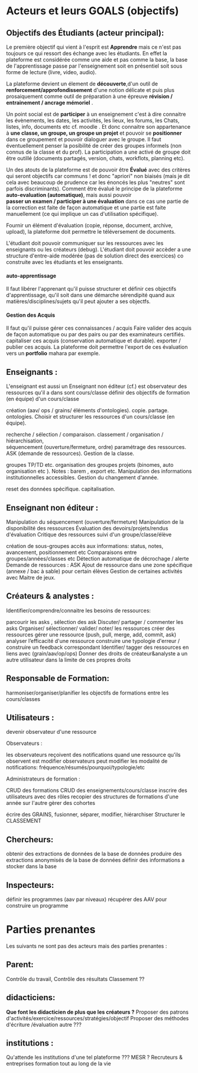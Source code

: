 
# Acteurs et leurs GOALS (objectifs)

## Objectifs des Étudiants (acteur principal):

Le première objectif qui vient à l'esprit est **Apprendre** mais ce n'est pas toujours ce qui ressort des échange avec les étudiants. En effet la plateforme est considérée comme une aide et pas comme la base, la base de l'apprentissage passe par l'enseignement soit en présentiel soit sous forme de lecture (livre, video, audio). 

La plateforme devient un élement de **découverte**,d'un outil de **renforcement/approfondissement** d'une notion délicate et puis plus prosaiquement comme outil de préparation à une épreuve **révision / entrainement / ancrage mémoriel** . 

Un point social est de **participer** à un enseignement c'est à dire connaitre les évènements, les dates, les activités, les lieux, les forums, les Chats, listes, info, documents etc cf. moodle . 
Et donc connaitre son appartenance à **une classe, un groupe, un groupe un projet** et pouvoir se **positionner** dans ce groupement  et pouvoir dialoguer avec le groupe. Il faut éventuellement penser la posibilité de créer des groupes informels (non connus de la classe et du prof). 
La participation a une activé de groupe doit être outillé (documents partagés, version, chats, workflots, planning etc).

Un des atouts de la plateforme est de pouvoir être **Évalué** avec des critères qui seront objectifs car communs ! et donc "apriori" non biaisés (mais je dit cela avec beaucoup de prudence car les énoncés les plus "neutres" sont parfois discriminants). 
Comment être évalué le principe de la plateforme **auto-evaluation (automatique)**, mais aussi pouvoir  
**passer un examen / participer à une évaluation** dans ce cas une partie de la correction est faite de façon automatique et une partie est faite manuellement (ce qui implique un cas d'utilisation spécifique). 

Fournir un élément d'évaluation  (copie, réponse, document, archive, upload), la plateforme doit permettre le téléversement de documents. 

L'étudiant doit pouvoir communiquer sur les ressources avec les enseignants ou les créateurs (debug).
L'étudiant doit pouvoir accèder a une structure d'entre-aide modérée (pas de solution direct des exercices) co construite avec les étudiants et les enseignants.

#### auto-apprentissage 
Il faut libérer l'apprenant qu'il puisse structurer et définir ces objectifs d'apprentissage, qu'il soit dans une démarche
sérendipité quand aux matières/disciplines/sujets qu'il peut ajouter a ses objectfs.


#### Gestion des Acquis 
Il faut qu'il puisse gérer ces connaissances / acquis 
Faire valider des acquis de façon automatique ou par des pairs ou par des examinateurs certifiés. 
capitaliser ces acquis (conservation automatique et durable). 
exporter / publier ces acquis. 
La plateforme doit permettre l'export de ces évaluation vers un **portfolio** mahara par exemple. 



## Enseignants :

L'enseignant est aussi un Enseignant non éditeur (cf.) est observateur des ressources qu'il a dans sont cours/classe
définir des objectifs de formation (en équipe) d'un cours/classe

création (aav/ ops / grains/ éléments d'ontologies). 
copie. 
partage. 
ontologies. 
Choisir et structurer les ressources d'un cours/classe  (en équipe). 

recherche / sélection / comparaison. 
classement / organisation  / hiérarchisation,  
séquencement (ouverture/fermeture, ordre)
paramétrage des ressources. 
ASK (demande de ressources). 
Gestion de la classe. 

groupes TP/TD etc. 
organisation des groupes projets  (binomes, auto organisation etc ). 
Notes : barem , export etc. 
Manipulation des informations institutionnelles accessibles. 
Gestion du changement d'année. 

reset des données spécifique. 
capitalisation. 

## Enseignant non éditeur :

Manipulation du séquencement (ouverture/fermeture)
Manipulation de la disponibilité des ressources
Évaluation des devoirs/projets/rendus d'évaluation
Critique des ressources
suivi d'un groupe/classe/élève

création de sous-groupes
accès aux informations: status,  notes, avancement, positionnement etc
Comparaisons entre groupes/années/classes etc
Détection automatique de décrochage / alerte
Demande de ressources : ASK
Ajout de ressource dans une zone spécifique (annexe / bac à sable) pour certain élèves
Gestion de certaines activités avec Maitre de jeux.

## Créateurs & analystes :

Identifier/comprendre/connaitre les besoins de ressources:

parcourir les asks , sélection des ask
Discuter/ partager / commenter les asks
Organiser/ sélectionner/ valider/ noter/ les ressources
créer des ressources
gérer une ressource (push, pull, merge, add, commit, ask)
analyser l’efficacité d'une ressource
construire une typologie d'erreur / construire un feedback correspondant
Identifier/ tagger des ressources en liens avec (grain/aav/op/ops)
Donner des droits de créateur&analyste a un autre utilisateur dans la limite de ces propres droits

## Responsable de Formation:

harmoniser/organiser/planifier les objectifs de formations entre les cours/classes

## Utilisateurs :

devenir observateur d'une ressource

Observateurs :

les observateurs reçoivent des notifications quand une ressource qu'ils observent est modifier
observateurs peut modifier les modalité de notifications: fréquence/résumés/pourquoi/typologie/etc

Administrateurs de formation :

CRUD des formations
CRUD des enseignements/cours/classe
inscrire des utilisateurs avec des rôles
recopier des structures de formations d'une année sur l'autre
gèrer des cohortes


écrire des GRAINS, fusionner,  séparer, modifier, hiérarchiser
Structurer le CLASSEMENT

## Chercheurs:

obtenir des extractions de données de la base de données
produire des extractions anonymisés  de la base de données
définir des informations a stocker dans la base

## Inspecteurs:

définir les programmes (aav par niveaux)
récupérer des AAV pour construire un programme 

# Parties prenantes

Les suivants ne sont pas des acteurs mais des parties prenantes :

## Parent:

Contrôle du travail,
Contrôle des résultats
Classement ??

## didacticiens:

**Que font les didacticien de plus que les créateurs ?**
Proposer des patrons d'activités/exercice/ressources/stratégies/objectif
Proposer des méthodes d'écriture /évaluation autre ???

## institutions :

Qu'attende les institutions d'une tel plateforme ???
MESR ?
Recruteurs & entreprises
formation tout au long de la vie

